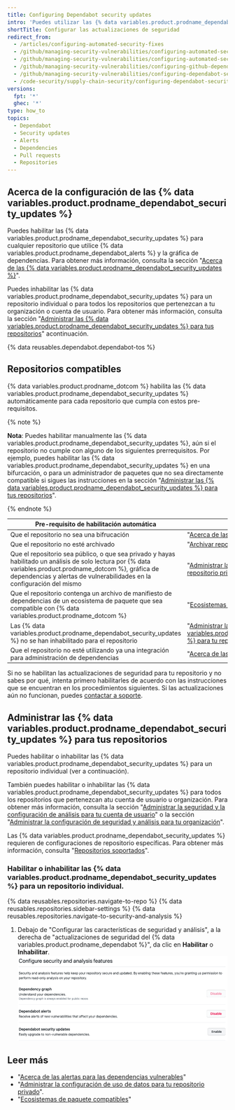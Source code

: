 ```yaml
---
title: Configuring Dependabot security updates
intro: 'Puedes utilizar las {% data variables.product.prodname_dependabot_security_updates %} o las solicitudes de extracción manuales para actualizar fácilmente las dependencias vulnerables.'
shortTitle: Configurar las actualizaciones de seguridad
redirect_from:
  - /articles/configuring-automated-security-fixes
  - /github/managing-security-vulnerabilities/configuring-automated-security-fixes
  - /github/managing-security-vulnerabilities/configuring-automated-security-updates
  - /github/managing-security-vulnerabilities/configuring-github-dependabot-security-updates
  - /github/managing-security-vulnerabilities/configuring-dependabot-security-updates
  - /code-security/supply-chain-security/configuring-dependabot-security-updates
versions:
  fpt: '*'
  ghec: '*'
type: how_to
topics:
  - Dependabot
  - Security updates
  - Alerts
  - Dependencies
  - Pull requests
  - Repositories
---
```


<!--Marketing-LINK: From home page "Learn more about Dependabot".-->

## Acerca de la configuración de las {% data variables.product.prodname_dependabot_security_updates %}

Puedes habilitar las {% data variables.product.prodname_dependabot_security_updates %} para cualquier repositorio que utilice {% data variables.product.prodname_dependabot_alerts %} y la gráfica de dependencias. Para obtener más información, consulta la sección "[Acerca de las {% data variables.product.prodname_dependabot_security_updates %}](/github/managing-security-vulnerabilities/about-dependabot-security-updates)".

Puedes inhabilitar las {% data variables.product.prodname_dependabot_security_updates %} para un repositorio individual o para todos los repositorios que pertenezcan a tu organización o cuenta de usuario. Para obtener más información, consulta la sección "[Administrar las {% data variables.product.prodname_dependabot_security_updates %} para tus repositorios](#managing-dependabot-security-updates-for-your-repositories)" acontinuación.

{% data reusables.dependabot.dependabot-tos %}

## Repositorios compatibles

{% data variables.product.prodname_dotcom %} habilita las {% data variables.product.prodname_dependabot_security_updates %} automáticamente para cada repositorio que cumpla con estos pre-requisitos.

{% note %}

**Nota**: Puedes habilitar manualmente las {% data variables.product.prodname_dependabot_security_updates %}, aún si el repositorio no cumple con alguno de los siguientes prerrequisitos. Por ejemplo, puedes habilitar las {% data variables.product.prodname_dependabot_security_updates %} en una bifurcación, o para un administrador de paquetes que no sea directamente compatible si sigues las instrucciones en la sección "[Administrar las {% data variables.product.prodname_dependabot_security_updates %} para tus repositorios](#managing-dependabot-security-updates-for-your-repositories)".

{% endnote %}

| Pre-requisito de habilitación automática                                                                                                                                                                                               | Más información                                                                                                                                                                                    |
| -------------------------------------------------------------------------------------------------------------------------------------------------------------------------------------------------------------------------------------- | -------------------------------------------------------------------------------------------------------------------------------------------------------------------------------------------------- |
| Que el repositorio no sea una bifrucación                                                                                                                                                                                              | "[Acerca de las bifurcaciones](/github/collaborating-with-issues-and-pull-requests/about-forks)"                                                                                                   |
| Que el repositorio no esté archivado                                                                                                                                                                                                   | "[Archivar repositorios](/github/creating-cloning-and-archiving-repositories/archiving-repositories)"                                                                                              |
| Que el repositorio sea público, o que sea privado y hayas habilitado un análisis de solo lectura por {% data variables.product.prodname_dotcom %}, gráfica de dependencias y alertas de vulnerabilidades en la configuración del mismo | "[Administrar la configuración de uso de datos para tu repositorio privado](/github/understanding-how-github-uses-and-protects-your-data/managing-data-use-settings-for-your-private-repository)". |
| Que el repositorio contenga un archivo de manifiesto de dependencias de un ecosistema de paquete que sea compatible con {% data variables.product.prodname_dotcom %}                                                                   | "[Ecosistemas de paquete compatibles](/github/visualizing-repository-data-with-graphs/about-the-dependency-graph#supported-package-ecosystems)"                                                    |
| Las {% data variables.product.prodname_dependabot_security_updates %} no se han inhabilitado para el repositorio                                                                                                                     | "[Administrar las {% data variables.product.prodname_dependabot_security_updates %} para tu repositorio](#managing-dependabot-security-updates-for-your-repositories)"                           |
| Que el repositorio no esté utilizando ya una integración para administración de dependencias                                                                                                                                           | "[Acerca de las integraciones](/github/customizing-your-github-workflow/about-integrations)"                                                                                                       |

Si no se habilitan las actualizaciones de seguridad para tu repositorio y no sabes por qué, intenta primero habilitarles de acuerdo con las instrucciones que se encuentran en los procedimientos siguientes. Si las actualizaciones aún no funcionan, puedes [contactar a soporte](https://support.github.com/contact?tags=docs-security).

## Administrar las {% data variables.product.prodname_dependabot_security_updates %} para tus repositorios

Puedes habilitar o inhabilitar las {% data variables.product.prodname_dependabot_security_updates %} para un repositorio individual (ver a continuación).

También puedes habilitar o inhabilitar las {% data variables.product.prodname_dependabot_security_updates %} para todos los repositorios que pertenezcan atu cuenta de usuario u organización. Para obtener más información, consulta la sección "[Administrar la seguridad y la configuración de análisis para tu cuenta de usuario](/github/setting-up-and-managing-your-github-user-account/managing-security-and-analysis-settings-for-your-user-account)" o la sección "[Administrar la configuración de seguridad y análisis para tu organización](/organizations/keeping-your-organization-secure/managing-security-and-analysis-settings-for-your-organization)".

Las {% data variables.product.prodname_dependabot_security_updates %} requieren de configuraciones de repositorio específicas. Para obtener más información, consulta "[Repositorios soportados](#supported-repositories)".

### Habilitar o inhabilitar las {% data variables.product.prodname_dependabot_security_updates %} para un repositorio individual.

{% data reusables.repositories.navigate-to-repo %}
{% data reusables.repositories.sidebar-settings %}
{% data reusables.repositories.navigate-to-security-and-analysis %}
1. Debajo de "Configurar las características de seguridad y análisis", a la derecha de "actualizaciones de seguridad del {% data variables.product.prodname_dependabot %}", da clic en **Habilitar** o **Inhabilitar**. ![Sección "Configurar las características de seguridad y análisis" con botón para habilitar las {% data variables.product.prodname_dependabot_security_updates %}](/assets/images/help/repository/enable-dependabot-security-updates-button.png)

## Leer más

- "[Acerca de las alertas para las dependencias vulnerables](/code-security/supply-chain-security/about-alerts-for-vulnerable-dependencies)"
- "[Administrar la configuración de uso de datos para tu repositorio privado](/github/understanding-how-github-uses-and-protects-your-data/managing-data-use-settings-for-your-private-repository)".
- "[Ecosistemas de paquete compatibles](/github/visualizing-repository-data-with-graphs/about-the-dependency-graph#supported-package-ecosystems)"
